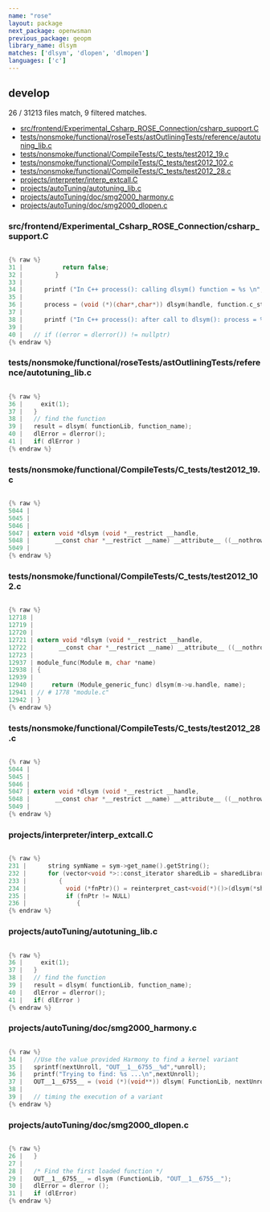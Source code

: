 ```yaml
---
name: "rose"
layout: package
next_package: openwsman
previous_package: geopm
library_name: dlsym
matches: ['dlsym', 'dlopen', 'dlmopen']
languages: ['c']
---
```

## develop
26 / 31213 files match, 9 filtered matches.

 - [src/frontend/Experimental_Csharp_ROSE_Connection/csharp_support.C](#srcfrontendexperimental_csharp_rose_connectioncsharp_supportc)
 - [tests/nonsmoke/functional/roseTests/astOutliningTests/reference/autotuning_lib.c](#testsnonsmokefunctionalrosetestsastoutliningtestsreferenceautotuning_libc)
 - [tests/nonsmoke/functional/CompileTests/C_tests/test2012_19.c](#testsnonsmokefunctionalcompiletestsc_teststest2012_19c)
 - [tests/nonsmoke/functional/CompileTests/C_tests/test2012_102.c](#testsnonsmokefunctionalcompiletestsc_teststest2012_102c)
 - [tests/nonsmoke/functional/CompileTests/C_tests/test2012_28.c](#testsnonsmokefunctionalcompiletestsc_teststest2012_28c)
 - [projects/interpreter/interp_extcall.C](#projectsinterpreterinterp_extcallc)
 - [projects/autoTuning/autotuning_lib.c](#projectsautotuningautotuning_libc)
 - [projects/autoTuning/doc/smg2000_harmony.c](#projectsautotuningdocsmg2000_harmonyc)
 - [projects/autoTuning/doc/smg2000_dlopen.c](#projectsautotuningdocsmg2000_dlopenc)

### src/frontend/Experimental_Csharp_ROSE_Connection/csharp_support.C

```c

{% raw %}
31 |           return false;
32 |         }
33 | 
34 |      printf ("In C++ process(): calling dlsym() function = %s \n",function.c_str());
35 | 
36 |      process = (void (*)(char*,char*)) dlsym(handle, function.c_str());
37 | 
38 |      printf ("In C++ process(): after call to dlsym(): process = %p \n",process);
39 | 
40 |   // if ((error = dlerror()) != nullptr)
{% endraw %}

```
### tests/nonsmoke/functional/roseTests/astOutliningTests/reference/autotuning_lib.c

```c

{% raw %}
36 |     exit(1);
37 |   }
38 |   // find the function
39 |   result = dlsym( functionLib, function_name);
40 |   dlError = dlerror();
41 |   if( dlError )
{% endraw %}

```
### tests/nonsmoke/functional/CompileTests/C_tests/test2012_19.c

```c

{% raw %}
5044 | 
5045 | 
5046 | 
5047 | extern void *dlsym (void *__restrict __handle,
5048 |       __const char *__restrict __name) __attribute__ ((__nothrow__)) __attribute__ ((__nonnull__ (2)));
5049 | 
{% endraw %}

```
### tests/nonsmoke/functional/CompileTests/C_tests/test2012_102.c

```c

{% raw %}
12718 | 
12719 | 
12720 | 
12721 | extern void *dlsym (void *__restrict __handle,
12722 |       __const char *__restrict __name) __attribute__ ((__nothrow__)) __attribute__ ((__nonnull__ (2)));
12723 | 
12937 | module_func(Module m, char *name)
12938 | {
12939 | 
12940 |     return (Module_generic_func) dlsym(m->u.handle, name);
12941 | // # 1778 "module.c"
12942 | }
{% endraw %}

```
### tests/nonsmoke/functional/CompileTests/C_tests/test2012_28.c

```c

{% raw %}
5044 | 
5045 | 
5046 | 
5047 | extern void *dlsym (void *__restrict __handle,
5048 |       __const char *__restrict __name) __attribute__ ((__nothrow__)) __attribute__ ((__nonnull__ (2)));
5049 | 
{% endraw %}

```
### projects/interpreter/interp_extcall.C

```c

{% raw %}
231 |      string symName = sym->get_name().getString();
232 |      for (vector<void *>::const_iterator sharedLib = sharedLibraries.begin(); sharedLib != sharedLibraries.end(); ++sharedLib)
233 |         {
234 |           void (*fnPtr)() = reinterpret_cast<void(*)()>(dlsym(*sharedLib, symName.c_str()));
235 |           if (fnPtr != NULL)
236 |              {
{% endraw %}

```
### projects/autoTuning/autotuning_lib.c

```c

{% raw %}
36 |     exit(1);
37 |   }
38 |   // find the function
39 |   result = dlsym( functionLib, function_name);
40 |   dlError = dlerror();
41 |   if( dlError )
{% endraw %}

```
### projects/autoTuning/doc/smg2000_harmony.c

```c

{% raw %}
34 |   //Use the value provided Harmony to find a kernel variant
35 |   sprintf(nextUnroll, "OUT__1__6755__%d",*unroll);
36 |   printf("Trying to find: %s ...\n",nextUnroll);
37 |   OUT__1__6755__ = (void (*)(void**)) dlsym( FunctionLib, nextUnroll);
38 | 
39 |   // timing the execution of a variant
{% endraw %}

```
### projects/autoTuning/doc/smg2000_dlopen.c

```c

{% raw %}
26 |   }
27 | 
28 |   /* Find the first loaded function */
29 |   OUT__1__6755__ = dlsym (FunctionLib, "OUT__1__6755__");
30 |   dlError = dlerror ();
31 |   if (dlError)
{% endraw %}

```